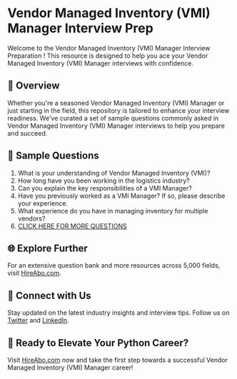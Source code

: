 # Vendor Managed Inventory (VMI) Manager Interview Prep

Welcome to the Vendor Managed Inventory (VMI) Manager Interview Preparation ! This resource is designed to help you ace your Vendor Managed Inventory (VMI) Manager interviews with confidence.

## 🚀 Overview

Whether you're a seasoned Vendor Managed Inventory (VMI) Manager or just starting in the field, this repository is tailored to enhance your interview readiness. We've curated a set of sample questions commonly asked in Vendor Managed Inventory (VMI) Manager interviews to help you prepare and succeed.

## 📝 Sample Questions

1. What is your understanding of Vendor Managed Inventory (VMI)?
2. How long have you been working in the logistics industry?
3. Can you explain the key responsibilities of a VMI Manager?
4. Have you previously worked as a VMI Manager? If so, please describe your experience.
5. What experience do you have in managing inventory for multiple vendors?
6. [CLICK HERE FOR MORE QUESTIONS](https://hireabo.com/job/23_0_18/Vendor%20Managed%20Inventory%20VMI%20Manager)

## 🌐 Explore Further

For an extensive question bank and more resources across 5,000 fields, visit [HireAbo.com](https://www.hireabo.com).

## 📱 Connect with Us

Stay updated on the latest industry insights and interview tips. Follow us on [Twitter](https://twitter.com/hireabo) and [LinkedIn](https://www.linkedin.com/in/hire-abo-3609972a8/).

## 🚀 Ready to Elevate Your Python Career?

Visit [HireAbo.com](https://www.hireabo.com) now and take the first step towards a successful Vendor Managed Inventory (VMI) Manager career!